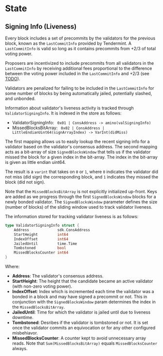 <!--
order: 2
-->

# State

## Signing Info (Liveness)

Every block includes a set of precommits by the validators for the previous block,
known as the `LastCommitInfo` provided by Tendermint. A `LastCommitInfo` is valid so
long as it contains precommits from +2/3 of total voting power.

Proposers are incentivized to include precommits from all validators in the `LastCommitInfo`
by receiving additional fees proportional to the difference between the voting
power included in the `LastCommitInfo` and +2/3 (see [TODO](https://github.com/Cashmaney/cosmos-sdk/issues/967)).

Validators are penalized for failing to be included in the `LastCommitInfo` for some
number of blocks by being automatically jailed, potentially slashed, and unbonded.

Information about validator's liveness activity is tracked through `ValidatorSigningInfo`.
It is indexed in the store as follows:

- ValidatorSigningInfo: ` 0x01 | ConsAddress -> amino(valSigningInfo)`
- MissedBlocksBitArray: ` 0x02 | ConsAddress | LittleEndianUint64(signArrayIndex) -> VarInt(didMiss)`

The first mapping allows us to easily lookup the recent signing info for a
validator based on the validator's consensus address. The second mapping acts
as a bit-array of size `SignedBlocksWindow` that tells us if the validator missed
the block for a given index in the bit-array. The index in the bit-array is given
as little endian uint64.

The result is a `varint` that takes on `0` or `1`, where `0` indicates the
validator did not miss (did sign) the corresponding block, and `1` indicates
they missed the block (did not sign).

Note that the `MissedBlocksBitArray` is not explicitly initialized up-front. Keys
are added as we progress through the first `SignedBlocksWindow` blocks for a newly
bonded validator. The `SignedBlocksWindow` parameter defines the size
(number of blocks) of the sliding window used to track validator liveness.

The information stored for tracking validator liveness is as follows:

```go
type ValidatorSigningInfo struct {
    Address             sdk.ConsAddress
    StartHeight         int64
    IndexOffset         int64
    JailedUntil         time.Time
    Tombstoned          bool
    MissedBlocksCounter int64
}
```

Where:

- __Address__: The validator's consensus address.
- __StartHeight__: The height that the candidate became an active validator
  (with non-zero voting power).
- __IndexOffset__: Index which is incremented each time the validator was a bonded
  in a block and may have signed a precommit or not. This in conjunction with the
  `SignedBlocksWindow` param determines the index in the `MissedBlocksBitArray`.
- __JailedUntil__: Time for which the validator is jailed until due to liveness downtime.
- __Tombstoned__: Desribes if the validator is tombstoned or not. It is set once the
  validator commits an equivocation or for any other configured misbehiavor.
- __MissedBlocksCounter__: A counter kept to avoid unnecessary array reads. Note
  that `Sum(MissedBlocksBitArray)` equals `MissedBlocksCounter` always.

